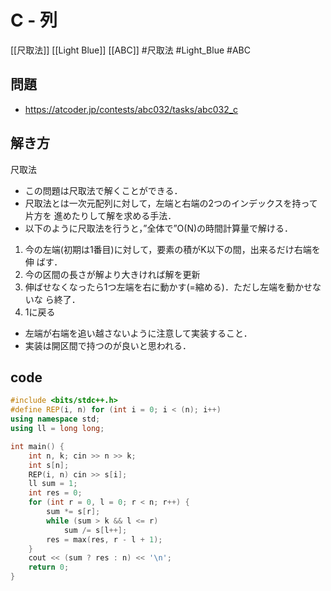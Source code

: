 # C - 列
[[尺取法]] [[Light Blue]] [[ABC]]
#尺取法 #Light_Blue #ABC 

## 問題
- https://atcoder.jp/contests/abc032/tasks/abc032_c

## 解き方
尺取法 
- この問題は尺取法で解くことができる． 
- 尺取法とは一次元配列に対して，左端と右端の2つのインデックスを持って片方を 進めたりして解を求める手法．
-  以下のように尺取法を行うと，”全体で”O(N)の時間計算量で解ける．
1. 今の左端(初期は1番目)に対して，要素の積がK以下の間，出来るだけ右端を伸 ばす．
2. 今の区間の長さが解より大きければ解を更新
3. 伸ばせなくなったら1つ左端を右に動かす(=縮める)．ただし左端を動かせないな ら終了．
4. 1に戻る 

- 左端が右端を追い越さないように注意して実装すること．
- 実装は開区間で持つのが良いと思われる．

## code
```c++
#include <bits/stdc++.h>
#define REP(i, n) for (int i = 0; i < (n); i++)
using namespace std;
using ll = long long;

int main() {
	int n, k; cin >> n >> k;
	int s[n];
	REP(i, n) cin >> s[i];
	ll sum = 1;
	int res = 0;
	for (int r = 0, l = 0; r < n; r++) {
		sum *= s[r];
		while (sum > k && l <= r)
			sum /= s[l++];
		res = max(res, r - l + 1);
	}
	cout << (sum ? res : n) << '\n';
	return 0;
}
```